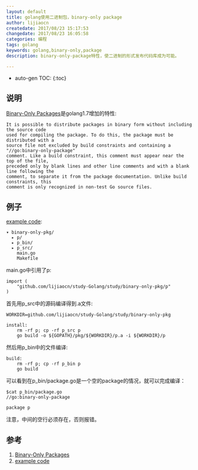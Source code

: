 ```yaml
---
layout: default
title: golang使用二进制包，binary-only package
author: lijiaocn
createdate: 2017/08/23 15:17:53
changedate: 2017/08/23 16:05:58
categories: 编程
tags: golang
keywords: golang,binary-only,package
description: binary-only-package特性，使二进制的形式发布代码库成为可能。

---
```


* auto-gen TOC:
{:toc}

## 说明

[Binary-Only Packages][1]是golang1.7增加的特性:

	It is possible to distribute packages in binary form without including the source code 
	used for compiling the package. To do this, the package must be distributed with a 
	source file not excluded by build constraints and containing a "//go:binary-only-package"
	comment. Like a build constraint, this comment must appear near the top of the file, 
	preceded only by blank lines and other line comments and with a blank line following the 
	comment, to separate it from the package documentation. Unlike build constraints, this 
	comment is only recognized in non-test Go source files. 

## 例子

[example code][2]:

	▾ binary-only-pkg/
	  ▸ p/
	  ▸ p_bin/
	  ▸ p_src/
	    main.go
	    Makefile

main.go中引用了p:

	import (
		"github.com/lijiaocn/study-Golang/study/binary-only-pkg/p"
	)

首先用p_src中的源码编译得到.a文件:

	WORKDIR=github.com/lijiaocn/study-Golang/study/binary-only-pkg
	
	install: 
		rm -rf p; cp -rf p_src p
		go build -o ${GOPATH}/pkg/${WORKDIR}/p.a -i ${WORKDIR}/p

然后用p_bin中的文件编译:

	build: 
		rm -rf p; cp -rf p_bin p
		go build

可以看到在p_bin/package.go是一个空的package的情况，就可以完成编译：

	$cat p_bin/package.go
	//go:binary-only-package
	
	package p

注意，中间的空行必须存在，否则报错。

## 参考

1. [Binary-Only Packages][1]
2. [example code][2]

[1]: https://tip.golang.org/pkg/go/build/#hdr-Binary_Only_Packages  "Binary-Only Packages" 
[2]: https://github.com/lijiaocn/study-Golang/tree/master/study/binary-only-pkg  "example code"
